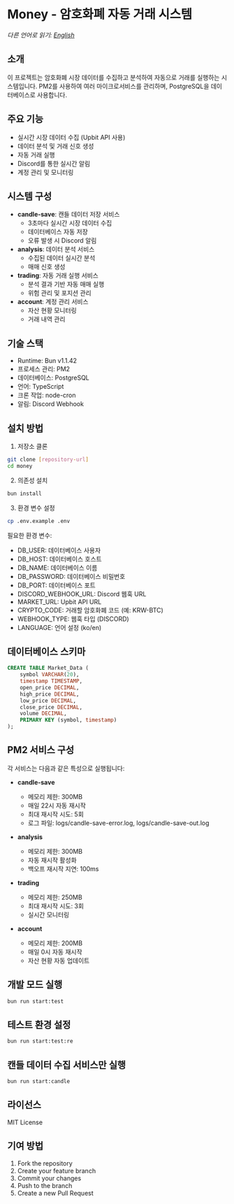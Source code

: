 # Money - 암호화폐 자동 거래 시스템

*다른 언어로 읽기: [English](README.md)*

## 소개
이 프로젝트는 암호화폐 시장 데이터를 수집하고 분석하여 자동으로 거래를 실행하는 시스템입니다. PM2를 사용하여 여러 마이크로서비스를 관리하며, PostgreSQL을 데이터베이스로 사용합니다.

## 주요 기능
- 실시간 시장 데이터 수집 (Upbit API 사용)
- 데이터 분석 및 거래 신호 생성
- 자동 거래 실행
- Discord를 통한 실시간 알림
- 계정 관리 및 모니터링

## 시스템 구성
- **candle-save**: 캔들 데이터 저장 서비스
  - 3초마다 실시간 시장 데이터 수집
  - 데이터베이스 자동 저장
  - 오류 발생 시 Discord 알림
- **analysis**: 데이터 분석 서비스
  - 수집된 데이터 실시간 분석
  - 매매 신호 생성
- **trading**: 자동 거래 실행 서비스
  - 분석 결과 기반 자동 매매 실행
  - 위험 관리 및 포지션 관리
- **account**: 계정 관리 서비스
  - 자산 현황 모니터링
  - 거래 내역 관리

## 기술 스택
- Runtime: Bun v1.1.42
- 프로세스 관리: PM2
- 데이터베이스: PostgreSQL
- 언어: TypeScript
- 크론 작업: node-cron
- 알림: Discord Webhook

## 설치 방법

1. 저장소 클론
```bash
git clone [repository-url]
cd money
```

2. 의존성 설치
```bash
bun install
```

3. 환경 변수 설정
```bash
cp .env.example .env
```
필요한 환경 변수:
- DB_USER: 데이터베이스 사용자
- DB_HOST: 데이터베이스 호스트
- DB_NAME: 데이터베이스 이름
- DB_PASSWORD: 데이터베이스 비밀번호
- DB_PORT: 데이터베이스 포트
- DISCORD_WEBHOOK_URL: Discord 웹훅 URL
- MARKET_URL: Upbit API URL
- CRYPTO_CODE: 거래할 암호화폐 코드 (예: KRW-BTC)
- WEBHOOK_TYPE: 웹훅 타입 (DISCORD)
- LANGUAGE: 언어 설정 (ko/en)

## 데이터베이스 스키마
```sql
CREATE TABLE Market_Data (
    symbol VARCHAR(20),
    timestamp TIMESTAMP,
    open_price DECIMAL,
    high_price DECIMAL,
    low_price DECIMAL,
    close_price DECIMAL,
    volume DECIMAL,
    PRIMARY KEY (symbol, timestamp)
);
```

## PM2 서비스 구성
각 서비스는 다음과 같은 특성으로 실행됩니다:

- **candle-save**
  - 메모리 제한: 300MB
  - 매일 22시 자동 재시작
  - 최대 재시작 시도: 5회
  - 로그 파일: logs/candle-save-error.log, logs/candle-save-out.log

- **analysis**
  - 메모리 제한: 300MB
  - 자동 재시작 활성화
  - 백오프 재시작 지연: 100ms

- **trading**
  - 메모리 제한: 250MB
  - 최대 재시작 시도: 3회
  - 실시간 모니터링

- **account**
  - 메모리 제한: 200MB
  - 매일 0시 자동 재시작
  - 자산 현황 자동 업데이트

## 개발 모드 실행
```bash
bun run start:test
```

## 테스트 환경 설정
```bash
bun run start:test:re
```

## 캔들 데이터 수집 서비스만 실행
```bash
bun run start:candle
```

## 라이선스
MIT License

## 기여 방법
1. Fork the repository
2. Create your feature branch
3. Commit your changes
4. Push to the branch
5. Create a new Pull Request
